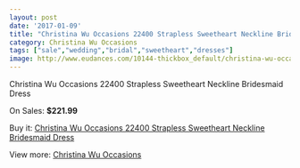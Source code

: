 ```yaml
---
layout: post
date: '2017-01-09'
title: "Christina Wu Occasions 22400 Strapless Sweetheart Neckline Bridesmaid Dress"
category: Christina Wu Occasions
tags: ["sale","wedding","bridal","sweetheart","dresses"]
image: http://www.eudances.com/10144-thickbox_default/christina-wu-occasions-22400-strapless-sweetheart-neckline-bridesmaid-dress.jpg
---
```

Christina Wu Occasions 22400 Strapless Sweetheart Neckline Bridesmaid Dress

On Sales: **$221.99**
<a href="https://www.eudances.com/en/christina-wu-occasions/3325-christina-wu-occasions-22400-strapless-sweetheart-neckline-bridesmaid-dress.html"><amp-img layout="responsive" width="600" height="600" src="//www.eudances.com/10144-thickbox_default/christina-wu-occasions-22400-strapless-sweetheart-neckline-bridesmaid-dress.jpg" alt="Christina Wu Occasions 22400 Strapless Sweetheart Neckline Bridesmaid Dress 0" /></a>
<a href="https://www.eudances.com/en/christina-wu-occasions/3325-christina-wu-occasions-22400-strapless-sweetheart-neckline-bridesmaid-dress.html"><amp-img layout="responsive" width="600" height="600" src="//www.eudances.com/10147-thickbox_default/christina-wu-occasions-22400-strapless-sweetheart-neckline-bridesmaid-dress.jpg" alt="Christina Wu Occasions 22400 Strapless Sweetheart Neckline Bridesmaid Dress 1" /></a>
<a href="https://www.eudances.com/en/christina-wu-occasions/3325-christina-wu-occasions-22400-strapless-sweetheart-neckline-bridesmaid-dress.html"><amp-img layout="responsive" width="600" height="600" src="//www.eudances.com/10146-thickbox_default/christina-wu-occasions-22400-strapless-sweetheart-neckline-bridesmaid-dress.jpg" alt="Christina Wu Occasions 22400 Strapless Sweetheart Neckline Bridesmaid Dress 2" /></a>
<a href="https://www.eudances.com/en/christina-wu-occasions/3325-christina-wu-occasions-22400-strapless-sweetheart-neckline-bridesmaid-dress.html"><amp-img layout="responsive" width="600" height="600" src="//www.eudances.com/10145-thickbox_default/christina-wu-occasions-22400-strapless-sweetheart-neckline-bridesmaid-dress.jpg" alt="Christina Wu Occasions 22400 Strapless Sweetheart Neckline Bridesmaid Dress 3" /></a>

Buy it: [Christina Wu Occasions 22400 Strapless Sweetheart Neckline Bridesmaid Dress](https://www.eudances.com/en/christina-wu-occasions/3325-christina-wu-occasions-22400-strapless-sweetheart-neckline-bridesmaid-dress.html "Christina Wu Occasions 22400 Strapless Sweetheart Neckline Bridesmaid Dress")

View more: [Christina Wu Occasions](https://www.eudances.com/en/59-christina-wu-occasions "Christina Wu Occasions")